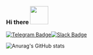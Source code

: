 ### Hi there <img src="https://media.giphy.com/media/mGcNjsfWAjY5AEZNw6/giphy.gif" width="50">


[![Telegram Badge](https://img.shields.io/badge/-Telegram-blue?style=flat-square&logo=Telegram&link=http://telegram.me/MrAnatoly/)](http://telegram.me/MrAnatoly/)[![Slack Badge](https://img.shields.io/badge/-Slack-green?style=flat-square&logo=Slack&link=https://unity.slack.com/team/U01J2PEDK6J)](https://unity.slack.com/team/U01J2PEDK6J)


![Anurag's GitHub stats](https://github-readme-stats-anatoly-soldatov.vercel.app/api?username=anatoly-soldatov&count_private=true)


<!--
**anatoly-soldatov/anatoly-soldatov** is a ✨ _special_ ✨ repository because its `README.md` (this file) appears on your GitHub profile.

Here are some ideas to get you started:

- 🔭 I’m currently working on ...
- 🌱 I’m currently learning ...
- 👯 I’m looking to collaborate on ...
- 🤔 I’m looking for help with ...
- 💬 Ask me about ...
- 📫 How to reach me: ...
- 😄 Pronouns: ...
- ⚡ Fun fact: ...
-->
